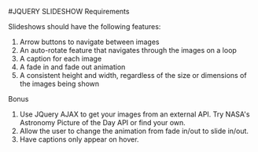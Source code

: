 #JQUERY SLIDESHOW
Requirements

Slideshows should have the following features:

1. Arrow buttons to navigate between images
1. An auto-rotate feature that navigates through the images on a loop
1. A caption for each image
1. A fade in and fade out animation
1. A consistent height and width, regardless of the size or dimensions of the images being shown


Bonus

1. Use JQuery AJAX to get your images from an external API. Try NASA's Astronomy Picture of the Day API or find your own.
1. Allow the user to change the animation from fade in/out to slide in/out.
1. Have captions only appear on hover.
